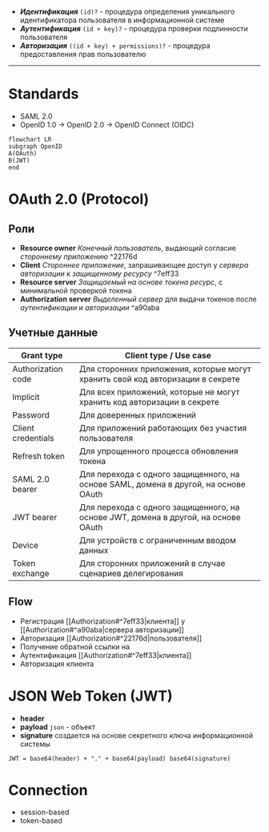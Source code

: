 -  ***Идентификация*** `(id)?` - процедура определения уникального идентификатора пользователя в информационной системе
- ***Аутентификация*** `(id + key)?` - процедура проверки подлинности пользователя
- ***Авторизация*** `((id + key) + permissions)?` - процедура предоставления прав пользователю

---

# Standards
- SAML 2.0
- OpenID 1.0 -> OpenID 2.0 -> OpenID Connect (OIDC)

```mermaid
flowchart LR
subgraph OpenID
A(OAuth)
B(JWT)
end
```

# OAuth 2.0 (Protocol)

## Роли
- **Resource owner**
	*Конечный пользователь*, выдающий согласие *стороннему приложению* ^22176d
- **Client**
	*Стороннее приложение*, запрашивающее доступ у *сервера авторизации*  к *защищенному ресурсу* ^7eff33
- **Resource server**
	*Защищаемый на основе токена ресурс*, с минимальной проверкой токена
- **Authorization server**
	*Выделенный сервер* для выдачи токенов после *аутентификации* и *авторизации* ^a90aba

## Учетные данные

Grant type | Client type / Use case
---------- | -
Authorization code | Для сторонних приложения, которые могут хранить свой код авторизации в секрете
Implicit | Для всех приложений, которые не могут хранить код авторизации в секрете
Password | Для доверенных приложений
Client credentials | Для приложений работающих без участия пользователя
Refresh token | Для упрощенного процесса обновления токена
SAML 2.0 bearer | Для перехода с одного защищенного, на основе SAML, домена в другой, на основе OAuth
JWT bearer | Для перехода с одного защищенного, на основе JWT, домена в другой, на основе OAuth 
Device | Для устройств с ограниченным вводом данных
Token exchange | Для сторонних приложений в случае сценариев делегирования

## Flow
- Регистрация [[Authorization#^7eff33|клиента]] у [[Authorization#^a90aba|сервера авторизации]] 
- Авторизация [[Authorization#^22176d|пользователя]]
- Получение обратной ссылки на 
- Аутентификация [[Authorization#^7eff33|клиента]]
- Авторизация клиента

# JSON Web Token (JWT)
- **header**
- **payload**
	`json` - объект
- **signature**
	создается на основе секретного ключа информационной системы
```
JWT = base64(header) + "." + base64(payload) base64(signature)
```

# Connection
- session-based
- token-based
